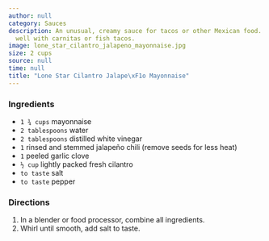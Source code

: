 ```yaml
---
author: null
category: Sauces
description: An unusual, creamy sauce for tacos or other Mexican food. It goes especially
  well with carnitas or fish tacos.
image: lone_star_cilantro_jalapeno_mayonnaise.jpg
size: 2 cups
source: null
time: null
title: "Lone Star Cilantro Jalape\xF1o Mayonnaise"
---
```


### Ingredients

* `1 ¾ cups` mayonnaise
* `2 tablespoons` water
* `2 tablespoons` distilled white vinegar
* `1` rinsed and stemmed jalapeño chili (remove seeds for less heat)
* `1` peeled garlic clove
* `½ cup` lightly packed fresh cilantro
* `to taste` salt
* `to taste` pepper

### Directions

1. In a blender or food processor, combine all ingredients.
2. Whirl until smooth, add salt to taste.
